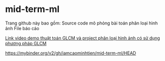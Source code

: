 # mid-term-ml
Trang github này bao gồm:
  Source code mô phỏng bài toán phân loại hình ảnh
  File báo cáo
<p><a href="https://youtu.be/SCyDC8ipj1E">Link video demo thuật toán GLCM và project phân loại hình ảnh có sử dụng phương pháp GLCM</a></p>

https://mybinder.org/v2/gh/iamcaominhtien/mid-term-ml/HEAD
